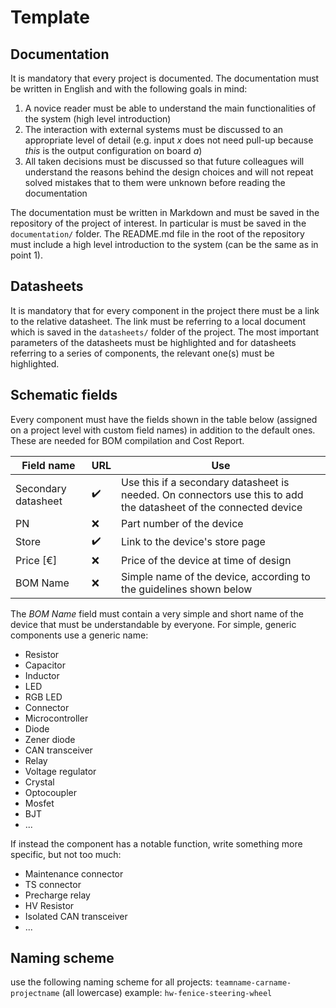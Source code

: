 # Template

## Documentation
It is mandatory that every project is documented. The documentation must be written in English and with the following goals in mind:
1. A novice reader must be able to understand the main functionalities of the system (high level introduction)
2. The interaction with external systems must be discussed to an appropriate level of detail (e.g. input *x* does not need pull-up because *this* is the output configuration on board *a*)
3. All taken decisions must be discussed so that future colleagues will understand the reasons behind the design choices and will not repeat solved mistakes that to them were unknown before reading the documentation

The documentation must be written in Markdown and must be saved in the repository of the project of interest. In particular is must be saved in the `documentation/` folder.
The README.md file in the root of the repository must include a high level introduction to the system (can be the same as in point 1).

## Datasheets
It is mandatory that for every component in the project there must be a link to the relative datasheet.
The link must be referring to a local document which is saved in the `datasheets/` folder of the project.
The most important parameters of the datasheets must be highlighted and for datasheets referring to a series of components, the relevant one(s) must be highlighted.

## Schematic fields
Every component must have the fields shown in the table below (assigned on a project level with custom field names) in addition to the default ones. These are needed for BOM compilation and Cost Report.

| Field name | URL | Use |
|---|---|---|
| Secondary datasheet | :heavy_check_mark: | Use this if a secondary datasheet is needed. On connectors use this to add the datasheet of the connected device |
| PN | :x: | Part number of the device |
| Store | :heavy_check_mark: | Link to the device's store page |
| Price [€] | :x: | Price of the device at time of design |
| BOM Name | :x: | Simple name of the device, according to the guidelines shown below |

The *BOM Name* field must contain a very simple and short name of the device that must be understandable by everyone.
For simple, generic components use a generic name:
- Resistor
- Capacitor
- Inductor
- LED
- RGB LED
- Connector
- Microcontroller
- Diode
- Zener diode
- CAN transceiver
- Relay
- Voltage regulator
- Crystal
- Optocoupler
- Mosfet
- BJT
- ...

If instead the component has a notable function, write something more specific, but not too much:
- Maintenance connector
- TS connector
- Precharge relay
- HV Resistor
- Isolated CAN transceiver
- ...

## Naming scheme

use the following naming scheme for all projects: `teamname-carname-projectname` (all lowercase)
example: `hw-fenice-steering-wheel`
